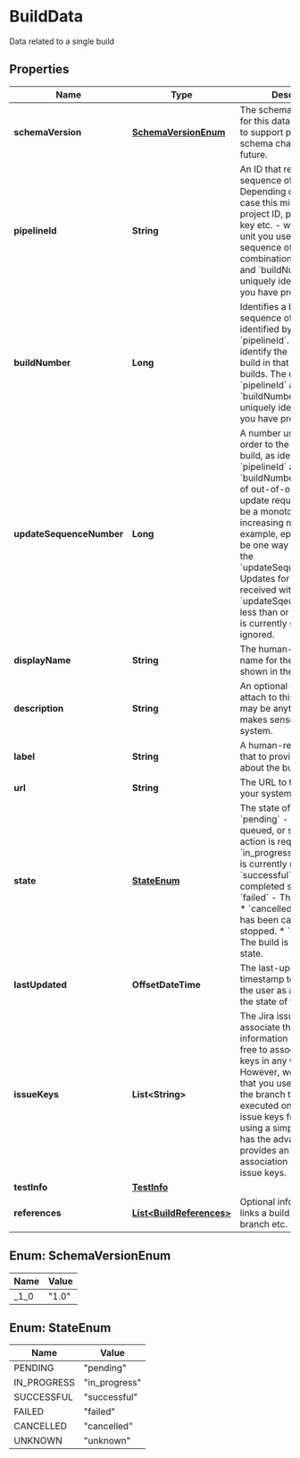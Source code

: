 

# BuildData

Data related to a single build 

## Properties

| Name | Type | Description | Notes |
|------------ | ------------- | ------------- | -------------|
|**schemaVersion** | [**SchemaVersionEnum**](#SchemaVersionEnum) | The schema version used for this data.  Placeholder to support potential schema changes in the future.  |  [optional] |
|**pipelineId** | **String** | An ID that relates a sequence of builds. Depending on your use case this might be a project ID, pipeline ID, plan key etc. - whatever logical unit you use to group a sequence of builds.  The combination of &#x60;pipelineId&#x60; and &#x60;buildNumber&#x60; must uniquely identify a build you have provided.  |  |
|**buildNumber** | **Long** | Identifies a build within the sequence of builds identified by the build &#x60;pipelineId&#x60;.  Used to identify the &#39;most recent&#39; build in that sequence of builds.  The combination of &#x60;pipelineId&#x60; and &#x60;buildNumber&#x60; must uniquely identify a build you have provided.  |  |
|**updateSequenceNumber** | **Long** | A number used to apply an order to the updates to the build, as identified by &#x60;pipelineId&#x60; and &#x60;buildNumber&#x60;, in the case of out-of-order receipt of update requests.  It must be a monotonically increasing number. For example, epoch time could be one way to generate the &#x60;updateSequenceNumber&#x60;.  Updates for a build that is received with an &#x60;updateSqeuenceNumber&#x60; less than or equal to what is currently stored will be ignored.  |  |
|**displayName** | **String** | The human-readable name for the build.  Will be shown in the UI.  |  |
|**description** | **String** | An optional description to attach to this build.  This may be anything that makes sense in your system.  |  [optional] |
|**label** | **String** | A human-readable string that to provide information about the build.  |  [optional] |
|**url** | **String** | The URL to this build in your system.  |  |
|**state** | [**StateEnum**](#StateEnum) | The state of a build.  * &#x60;pending&#x60; - The build is queued, or some manual action is required. * &#x60;in_progress&#x60; - The build is currently running. * &#x60;successful&#x60; - The build completed successfully. * &#x60;failed&#x60; - The build failed. * &#x60;cancelled&#x60; - The build has been cancelled or stopped. * &#x60;unknown&#x60; - The build is in an unknown state.  |  |
|**lastUpdated** | **OffsetDateTime** | The last-updated timestamp to present to the user as a summary of the state of the build.  |  |
|**issueKeys** | **List&lt;String&gt;** | The Jira issue keys to associate the build information with.  You are free to associate issue keys in any way you like. However, we recommend that you use the name of the branch the build was executed on, and extract issue keys from that name using a simple regex. This has the advantage that it provides an intuitive association of builds to issue keys.  |  |
|**testInfo** | [**TestInfo**](TestInfo.md) |  |  [optional] |
|**references** | [**List&lt;BuildReferences&gt;**](BuildReferences.md) | Optional information that links a build to a commit, branch etc.  |  [optional] |



## Enum: SchemaVersionEnum

| Name | Value |
|---- | -----|
| _1_0 | &quot;1.0&quot; |



## Enum: StateEnum

| Name | Value |
|---- | -----|
| PENDING | &quot;pending&quot; |
| IN_PROGRESS | &quot;in_progress&quot; |
| SUCCESSFUL | &quot;successful&quot; |
| FAILED | &quot;failed&quot; |
| CANCELLED | &quot;cancelled&quot; |
| UNKNOWN | &quot;unknown&quot; |



